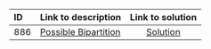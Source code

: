 | ID | Link to description | Link to solution
|:---|:---|:---:|
| 886 | [Possible Bipartition](https://leetcode.com/problems/possible-bipartition/) | [Solution](https://github.com/versenyi98/leetcode-solutions/tree/main/LeetCode/0886.%20Possible%20Bipartition)|
